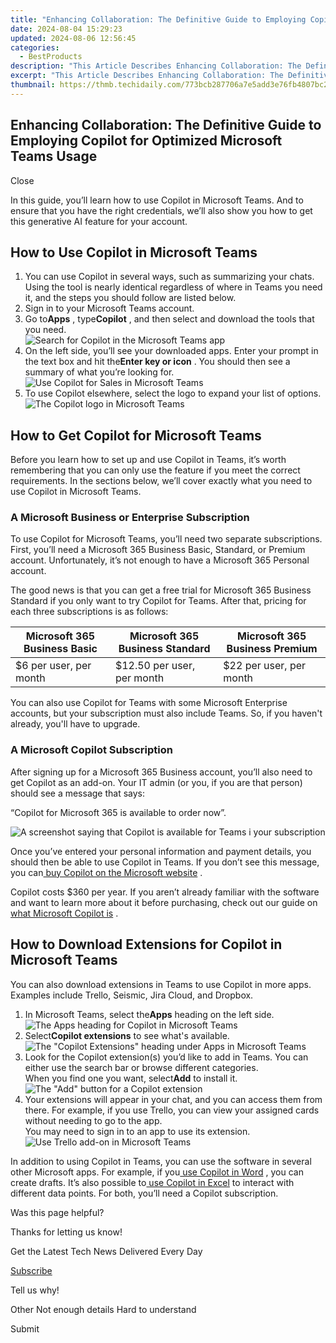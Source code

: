 ```yaml
---
title: "Enhancing Collaboration: The Definitive Guide to Employing Copilot for Optimized Microsoft Teams Usage"
date: 2024-08-04 15:29:23
updated: 2024-08-06 12:56:45
categories:
  - BestProducts
description: "This Article Describes Enhancing Collaboration: The Definitive Guide to Employing Copilot for Optimized Microsoft Teams Usage"
excerpt: "This Article Describes Enhancing Collaboration: The Definitive Guide to Employing Copilot for Optimized Microsoft Teams Usage"
thumbnail: https://thmb.techidaily.com/773bcb287706a7e5add3e76fb4807bc2dd418c60c96896292c9c0c5d9f8bf9d7.jpg
---
```


## Enhancing Collaboration: The Definitive Guide to Employing Copilot for Optimized Microsoft Teams Usage

Close 

 In this guide, you’ll learn how to use Copilot in Microsoft Teams. And to ensure that you have the right credentials, we’ll also show you how to get this generative AI feature for your account. 

##  How to Use Copilot in Microsoft Teams 

1. You can use Copilot in several ways, such as summarizing your chats. Using the tool is nearly identical regardless of where in Teams you need it, and the steps you should follow are listed below.
1. Sign in to your Microsoft Teams account.
2. Go to**Apps** , type**Copilot** , and then select and download the tools that you need.  
![Search for Copilot in the Microsoft Teams app](https://www.lifewire.com/thmb/khok2DtUZ9-lwcCfmKffTt9Joqg=/1500x0/filters:no_upscale():max_bytes(150000):strip_icc():format(webp)/Copilot-Search-Microsoft-Teams-cd620d80b36a45608ced8c3e81c6d7dd.jpg)
3. On the left side, you’ll see your downloaded apps. Enter your prompt in the text box and hit the**Enter key or icon** . You should then see a summary of what you’re looking for.  
![Use Copilot for Sales in Microsoft Teams](https://www.lifewire.com/thmb/EtCjXE-O-c-ynNEWlVSyunbgRIc=/1500x0/filters:no_upscale():max_bytes(150000):strip_icc():format(webp)/UseCopilotforSales-98680cedd3b541ed9620b8cc6399b03c.jpeg)
4. To use Copilot elsewhere, select the logo to expand your list of options.  
![The Copilot logo in Microsoft Teams](https://www.lifewire.com/thmb/N3sItjidTMEzrCz6kuy7lEiAAvU=/1500x0/filters:no_upscale():max_bytes(150000):strip_icc():format(webp)/Copilot-logo-ea4cfdcb97104106ae95a9d97d0c4fe2.jpg)

##  How to Get Copilot for Microsoft Teams 

 Before you learn how to set up and use Copilot in Teams, it’s worth remembering that you can only use the feature if you meet the correct requirements. In the sections below, we’ll cover exactly what you need to use Copilot in Microsoft Teams. 

###  A Microsoft Business or Enterprise Subscription 

 To use Copilot for Microsoft Teams, you’ll need two separate subscriptions. First, you’ll need a Microsoft 365 Business Basic, Standard, or Premium account. Unfortunately, it’s not enough to have a Microsoft 365 Personal account.

 The good news is that you can get a free trial for Microsoft 365 Business Standard if you only want to try Copilot for Teams. After that, pricing for each three subscriptions is as follows: 

| **Microsoft 365 Business Basic** | **Microsoft 365 Business Standard** | **Microsoft 365 Business Premium** |
| -------------------------------- | ----------------------------------- | ---------------------------------- |
| $6 per user, per month           | $12.50 per user, per month          | $22 per user, per month            |

 You can also use Copilot for Teams with some Microsoft Enterprise accounts, but your subscription must also include Teams. So, if you haven't already, you'll have to upgrade.

###  A Microsoft Copilot Subscription 

 After signing up for a Microsoft 365 Business account, you’ll also need to get Copilot as an add-on. Your IT admin (or you, if you are that person) should see a message that says: 

 “Copilot for Microsoft 365 is available to order now”. 

![A screenshot saying that Copilot is available for Teams i your subscription](https://www.lifewire.com/thmb/2D727oZ39tGGmRBUsHg2VwKc-ic=/1500x0/filters:no_upscale():max_bytes(150000):strip_icc():format(webp)/CopilotforMicrosoftTeamsAvailable-614ff945b07246c192fa1c9b7266d2a9.jpeg) 

 Once you’ve entered your personal information and payment details, you should then be able to use Copilot in Teams. If you don’t see this message, you can[ buy Copilot on the Microsoft website](https://microsoft.com/en-us/microsoft-365/enterprise/copilot-for-microsoft-365) . 

 Copilot costs $360 per year. If you aren’t already familiar with the software and want to learn more about it before purchasing, check out our guide on[ what Microsoft Copilot is](https://www.lifewire.com/what-is-microsoft-copilot-8572496) . 

##  How to Download Extensions for Copilot in Microsoft Teams 

 You can also download extensions in Teams to use Copilot in more apps. Examples include Trello, Seismic, Jira Cloud, and Dropbox.

1. In Microsoft Teams, select the**Apps** heading on the left side.  
![The Apps heading for Copilot in Microsoft Teams](https://www.lifewire.com/thmb/KNCxBRRk_i3h3kceeSeepDwAYzg=/1500x0/filters:no_upscale():max_bytes(150000):strip_icc():format(webp)/Copilot-Apps-heading-ffc4f34ff4a54378bdb52a337492e834.jpg)
2. Select**Copilot extensions** to see what's available.  
![The "Copilot Extensions" heading under Apps in Microsoft Teams](https://www.lifewire.com/thmb/NyIgfmsQLm3q9AFPMhNlX8PVDJI=/1500x0/filters:no_upscale():max_bytes(150000):strip_icc():format(webp)/Copilot-Extensions-heading-329c9afe682e45ebbfef4f3f0585e701.jpg)
3. Look for the Copilot extension(s) you’d like to add in Teams. You can either use the search bar or browse different categories.  
 When you find one you want, select**Add** to install it.  
![The "Add" button for a Copilot extension](https://www.lifewire.com/thmb/Cf177pJ4izRTxxtYGuVVhuFE7Jc=/1500x0/filters:no_upscale():max_bytes(150000):strip_icc():format(webp)/Copilot-extension-add-button-5153b259328344cb92232920eb6a1707.jpg)
4. Your extensions will appear in your chat, and you can access them from there. For example, if you use Trello, you can view your assigned cards without needing to go to the app.  
You may need to sign in to an app to use its extension.  
![Use Trello add-on in Microsoft Teams](https://www.lifewire.com/thmb/AvuErVtsmSgMLRTlB_LhwXkV05Y=/1500x0/filters:no_upscale():max_bytes(150000):strip_icc():format(webp)/UseTrelloinMicrosoftTeams-da20d85e27d846dda8e729c880132b3c.jpeg)

 In addition to using Copilot in Teams, you can use the software in several other Microsoft apps. For example, if you[ use Copilot in Word](https://www.lifewire.com/use-copilot-in-word-8629526) , you can create drafts. It’s also possible to[ use Copilot in Excel](https://www.lifewire.com/use-copilot-in-excel-8635295) to interact with different data points. For both, you’ll need a Copilot subscription. 

Was this page helpful?

Thanks for letting us know!

 Get the Latest Tech News Delivered Every Day

[ Subscribe ](https://www.lifewire.com/#) 

Tell us why!

 Other  Not enough details  Hard to understand 

 Submit 

<ins class="adsbygoogle"
     style="display:block"
     data-ad-format="autorelaxed"
     data-ad-client="ca-pub-7571918770474297"
     data-ad-slot="1223367746"></ins>



<ins class="adsbygoogle"
     style="display:block"
     data-ad-client="ca-pub-7571918770474297"
     data-ad-slot="8358498916"
     data-ad-format="auto"
     data-full-width-responsive="true"></ins>
